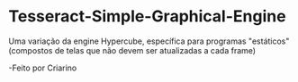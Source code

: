 # Tesseract-Simple-Graphical-Engine
Uma variação da engine Hypercube, específica para programas "estáticos" (compostos de telas que não devem ser atualizadas a cada frame)

-Feito por Criarino
